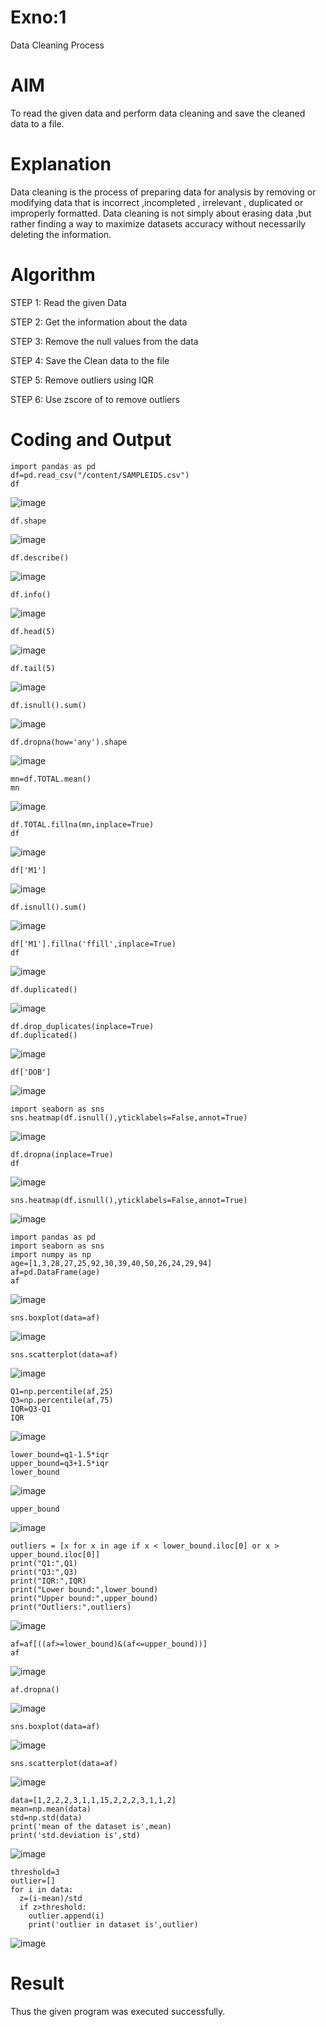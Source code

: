 # Exno:1
Data Cleaning Process

# AIM
To read the given data and perform data cleaning and save the cleaned data to a file.

# Explanation
Data cleaning is the process of preparing data for analysis by removing or modifying data that is incorrect ,incompleted , irrelevant , duplicated or improperly formatted. Data cleaning is not simply about erasing data ,but rather finding a way to maximize datasets accuracy without necessarily deleting the information.

# Algorithm
STEP 1: Read the given Data

STEP 2: Get the information about the data

STEP 3: Remove the null values from the data

STEP 4: Save the Clean data to the file

STEP 5: Remove outliers using IQR

STEP 6: Use zscore of to remove outliers

# Coding and Output
```
import pandas as pd
df=pd.read_csv("/content/SAMPLEIDS.csv")
df
```
![image](https://github.com/user-attachments/assets/b897a009-b523-4c01-9b9d-64609d5100b8)

```
df.shape
```
![image](https://github.com/user-attachments/assets/69a614c2-43c2-49f3-9c09-3030f472c4e7)

```
df.describe()
```
![image](https://github.com/user-attachments/assets/17aad8ea-9ee8-4cdb-b807-9f2dea3fc5e3)

```
df.info()
```
![image](https://github.com/user-attachments/assets/98ab7564-a0f6-4e94-9060-483e0d249a63)
```
df.head(5)
```
![image](https://github.com/user-attachments/assets/6f6cae3c-ca17-4ae5-b4d3-5e18a0e2c9d6)
```
df.tail(5)
```
![image](https://github.com/user-attachments/assets/8fa955ca-75e9-46e6-aca6-93ba6acdc9af)
```
df.isnull().sum()
```
![image](https://github.com/user-attachments/assets/650a621b-e7ee-492d-9ee7-f08a4e9251d7)
```
df.dropna(how='any').shape
```
![image](https://github.com/user-attachments/assets/c5798044-47c3-48d8-aa6d-d9a008999582)
```
mn=df.TOTAL.mean()
mn
```
![image](https://github.com/user-attachments/assets/e82d9c38-059f-48ab-bd5e-7876307f26fe)
```
df.TOTAL.fillna(mn,inplace=True)
df
```
![image](https://github.com/user-attachments/assets/dd6f3849-0dcb-483e-8cfd-7aacc2172e9c)
```
df['M1']
```
![image](https://github.com/user-attachments/assets/4de60bdb-f2d9-40e0-b204-0ba1e28939dc)
```
df.isnull().sum()
```
![image](https://github.com/user-attachments/assets/2c6397e9-fc19-4224-a2ad-2de07b24a749)

```
df['M1'].fillna('ffill',inplace=True)
df
```
![image](https://github.com/user-attachments/assets/d4c2b7ff-2a2a-47fb-8a74-c56c001b4866)
```
df.duplicated()
```
![image](https://github.com/user-attachments/assets/79781e27-b1d1-4385-b998-1e6372c15c25)
```
df.drop_duplicates(inplace=True)
df.duplicated()
```
![image](https://github.com/user-attachments/assets/2746da78-059f-4bc9-ae5f-93a19cf40e93)
```
df['DOB']
```
![image](https://github.com/user-attachments/assets/5233cd4f-f3c5-46b0-9fad-8b06d26afb2c)
```
import seaborn as sns
sns.heatmap(df.isnull(),yticklabels=False,annot=True)
```
![image](https://github.com/user-attachments/assets/40deaf35-a80b-4fac-b09b-5734cf7490ac)
```
df.dropna(inplace=True)
df
```
![image](https://github.com/user-attachments/assets/055814a3-bb00-4013-b5df-b083a2b93277)
```
sns.heatmap(df.isnull(),yticklabels=False,annot=True)
```
![image](https://github.com/user-attachments/assets/554c7fd9-7709-42ed-9311-88b4e451aef7)
```
import pandas as pd
import seaborn as sns
import numpy as np
age=[1,3,28,27,25,92,30,39,40,50,26,24,29,94]
af=pd.DataFrame(age)
af
```
![image](https://github.com/user-attachments/assets/b6c13c25-8cee-4f63-b9d9-afca76312904)
```
sns.boxplot(data=af)
```
![image](https://github.com/user-attachments/assets/f028442f-2de8-4315-be71-7b5b140cc66a)
```
sns.scatterplot(data=af)
```
![image](https://github.com/user-attachments/assets/54774885-e57c-4537-a088-973a340d99be)
```
Q1=np.percentile(af,25)
Q3=np.percentile(af,75)
IQR=Q3-Q1
IQR
```
![image](https://github.com/user-attachments/assets/515bd50d-484b-4137-aa6a-d1ef91116391)

```
lower_bound=q1-1.5*iqr
upper_bound=q3+1.5*iqr
lower_bound
```
![image](https://github.com/user-attachments/assets/d98bcdb4-1310-4316-a6f4-28aa1b563ed1)
```
upper_bound
```
![image](https://github.com/user-attachments/assets/5437648b-c7b1-428d-b43c-46c2aee2b453)
```
outliers = [x for x in age if x < lower_bound.iloc[0] or x > upper_bound.iloc[0]]
print("Q1:",Q1)
print("Q3:",Q3)
print("IQR:",IQR)
print("Lower bound:",lower_bound)
print("Upper bound:",upper_bound)
print("Outliers:",outliers)
```
![image](https://github.com/user-attachments/assets/126e1236-0713-4903-8452-8d46a8db2179)
```
af=af[((af>=lower_bound)&(af<=upper_bound))]
af
```
![image](https://github.com/user-attachments/assets/31a6cb79-f05a-4f96-aeaf-3d739d53ff56)
```
af.dropna()
```
![image](https://github.com/user-attachments/assets/fc949cea-653a-4397-b283-36c30a84e9e0)
```
sns.boxplot(data=af)
```
![image](https://github.com/user-attachments/assets/be5b0b44-0e4d-44b5-b34f-dbbd65897a29)
```
sns.scatterplot(data=af)
```
![image](https://github.com/user-attachments/assets/825b257c-6ec2-4553-b2ac-5e1c2b8e186e)
```
data=[1,2,2,2,3,1,1,15,2,2,2,3,1,1,2]
mean=np.mean(data)
std=np.std(data)
print('mean of the dataset is',mean)
print('std.deviation is',std)
```
![image](https://github.com/user-attachments/assets/72e80852-a9bf-48a4-95e3-d6b7677a2264)
```
threshold=3
outlier=[]
for i in data:
  z=(i-mean)/std
  if z>threshold:
    outlier.append(i)
    print('outlier in dataset is',outlier)
```
![image](https://github.com/user-attachments/assets/aeb8219a-f21e-4737-b11b-ffe6367b5984)

# Result

Thus the given program was  executed successfully.
